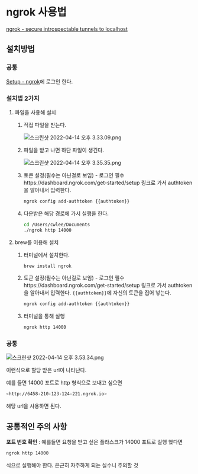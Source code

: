 # ngrok 사용법

[ngrok - secure introspectable tunnels to localhost](https://ngrok.com/)

## 설치방법

### 공통

[Setup - ngrok](https://dashboard.ngrok.com/get-started/setup)에 로그인 한다.

### 설치법 2가지

1. 파일을 사용해 설치

   1. 직접 파일을 받는다.

      ![스크린샷 2022-04-14 오후 3.33.09.png](https://ritualforrain.notion.site/image/https%3A%2F%2Fs3-us-west-2.amazonaws.com%2Fsecure.notion-static.com%2Ffa56ea18-c9d8-406e-896a-c22e379feb78%2F%E1%84%89%E1%85%B3%E1%84%8F%E1%85%B3%E1%84%85%E1%85%B5%E1%86%AB%E1%84%89%E1%85%A3%E1%86%BA_2022-04-14_%E1%84%8B%E1%85%A9%E1%84%92%E1%85%AE_3.33.09.png?table=block&id=62da44dc-4012-416a-882a-409b99fe1c69&spaceId=3534bf20-7a07-42e1-b6b0-c55e873160bb&width=2000&userId=&cache=v2)

   2. 파일을 받고 나면 하단 파일이 생긴다.

      ![스크린샷 2022-04-14 오후 3.35.35.png](https://ritualforrain.notion.site/image/https%3A%2F%2Fs3-us-west-2.amazonaws.com%2Fsecure.notion-static.com%2F45c98b3f-e6fa-42a8-b932-d04f162c6132%2F%E1%84%89%E1%85%B3%E1%84%8F%E1%85%B3%E1%84%85%E1%85%B5%E1%86%AB%E1%84%89%E1%85%A3%E1%86%BA_2022-04-14_%E1%84%8B%E1%85%A9%E1%84%92%E1%85%AE_3.35.35.png?table=block&id=9d9b0aef-b931-446f-83f9-75f68e11d42e&spaceId=3534bf20-7a07-42e1-b6b0-c55e873160bb&width=2000&userId=&cache=v2)

   3. 토큰 설정(필수는 아닌걸로 보임) - 로그인 필수https://dashboard.ngrok.com/get-started/setup 링크로 가서 authtoken을 알아내서 입력한다.

      ```bash
      ngrok config add-authtoken {{authtoken}}
      ```

   4. 다운받은 해당 경로에 가서 실행을 한다.

      ```bash
      cd /Users/cwlee/Documents
      ./ngrok http 14000
      ```

2. brew를 이용해 설치

   1. 터미널에서 설치한다.

      ```bash
      brew install ngrok
      ```

   2. 토큰 설정(필수는 아닌걸로 보임) - 로그인 필수https://dashboard.ngrok.com/get-started/setup 링크로 가서 authtoken을 알아내서 입력한다. `{{authtoken}}`에 자신의 토큰을 집어 넣는다.

      ```bash
      ngrok config add-authtoken {{authtoken}}
      ```

   3. 터미널을 통해 실행

      ```bash
      ngrok http 14000
      ```

### 공통

![스크린샷 2022-04-14 오후 3.53.34.png](https://ritualforrain.notion.site/image/https%3A%2F%2Fs3-us-west-2.amazonaws.com%2Fsecure.notion-static.com%2Fb3ff10f8-6e73-4507-baf7-0eed073d0f31%2F%E1%84%89%E1%85%B3%E1%84%8F%E1%85%B3%E1%84%85%E1%85%B5%E1%86%AB%E1%84%89%E1%85%A3%E1%86%BA_2022-04-14_%E1%84%8B%E1%85%A9%E1%84%92%E1%85%AE_3.53.34.png?table=block&id=33aee7b8-5df8-40a4-bf49-42252cf76f7f&spaceId=3534bf20-7a07-42e1-b6b0-c55e873160bb&width=2000&userId=&cache=v2)

이런식으로 할당 받은 url이 나타난다.

예를 들면 14000 포트로 http 형식으로 보내고 싶으면

```bash
<http://6458-210-123-124-221.ngrok.io>
```

해당 url을 사용하면 된다.

## 공통적인 주의 사항

**포트 번호 확인** : 예를들면 요청을 받고 싶은 플라스크가 14000 포트로 실행 했다면

```bash
ngrok http 14000
```

식으로 실행해야 한다. 은근히 자주하게 되는 실수니 주의할 것
